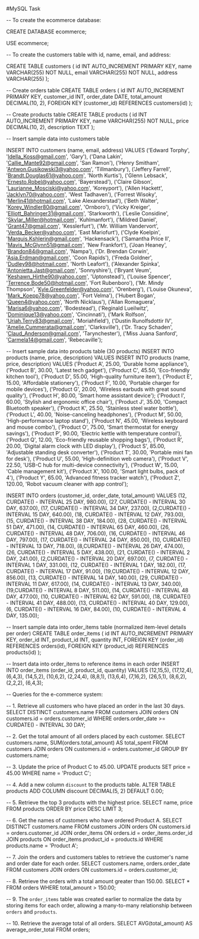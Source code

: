 #MySQL Task

-- To create the ecommerce database:

CREATE DATABASE ecommerce;

USE ecommerce;


-- To create the customers table with id, name, email, and address:

CREATE TABLE customers (
    id INT AUTO_INCREMENT PRIMARY KEY,
    name VARCHAR(255) NOT NULL,
    email VARCHAR(255) NOT NULL,
    address VARCHAR(255)
);

-- Create orders table
CREATE TABLE orders (
    id INT AUTO_INCREMENT PRIMARY KEY,
    customer_id INT,
    order_date DATE,
    total_amount DECIMAL(10, 2),
    FOREIGN KEY (customer_id) REFERENCES customers(id)
);

-- Create products table
CREATE TABLE products (
    id INT AUTO_INCREMENT PRIMARY KEY,
    name VARCHAR(255) NOT NULL,
    price DECIMAL(10, 2),
    description TEXT
);


-- Insert sample data into customers table 

INSERT INTO customers (name, email, address) VALUES
('Edward Torphy', 'Idella_Koss@gmail.com', 'Gary'),
('Dana Lakin', 'Callie_Mante92@gmail.com', 'San Ramon'),
('Henry Smitham', 'Antwon.Gusikowski3@yahoo.com', 'Tillmanbury'),
('Jeffery Farrell', 'Brandt.Douglas61@yahoo.com', 'North Kurtis'),
('Glenn Lebsack', 'Ernesto.Robel@yahoo.com', 'Bayerstead'),
('Claire Gibson', 'Laurianne_Mosciski@yahoo.com', 'Koreyport'),
('Allen Hackett', 'Jacklyn70@yahoo.com', 'West Tadhaven'),
('Forrest Wisoky', 'Merlin41@hotmail.com', 'Lake Alexanderstad'),
('Beth Walter', 'Korey_Windler80@gmail.com', 'Ornboro'),
('Vicky Kreiger', 'Elliott_Bahringer31@gmail.com', 'Starkworth'),
('Leslie Considine', 'Skylar_Miller@hotmail.com', 'Kuhlmanfort'),
('Mildred Daniel', 'Grant47@gmail.com', 'Kesslerfurt'),
('Mr. William Vandervort', 'Verda_Becker@yahoo.com', 'East Mariofurt'),
('Clyde Koelpin', 'Marquis.Kshlerin@gmail.com', 'Hackensack'),
('Samantha Price II', 'Mavis_McGlynn51@gmail.com', 'New Frankfort'),
('Joan Heaney', 'Brandon84@gmail.com', 'Nampa'),
('Dr. Brendan Corwin', 'Asia.Erdman@gmail.com', 'Coon Rapids'),
('Freda Goldner', 'Dudley98@hotmail.com', 'North Leafort'),
('Alexander Spinka', 'Antonietta.Jast@gmail.com', 'Sonnyshire'),
('Bryant Veum', 'Keshawn_Hirthe90@yahoo.com', 'Uptonstead'),
('Louise Spencer', 'Terrence.Bode50@hotmail.com', 'Fort Rubenboro'),
('Mr. Mindy Thompson', 'Kyle.Greenfelder@yahoo.com', 'Orenberg'),
('Louise Okuneva', 'Mark_Koepp78@yahoo.com', 'Fort Velma'),
('Hubert Bogan', 'Queen4@yahoo.com', 'North Nicklaus'),
('Allan Romaguera', 'Marisa6@yahoo.com', 'Bodestead'),
('Reginald Lueilwitz', 'Dominique13@yahoo.com', 'Cincinnati'),
('Mark Rolfson', 'Uriah.Terry83@gmail.com', 'Moriahfield'),
('Dustin Runolfsdottir IV', 'Amelie.Cummerata@gmail.com', 'Clarksville'),
('Dr. Tracy Schaden', 'Claud_Anderson@gmail.com', 'Tarynchester'),
('Miss Juana Sanford', 'Carmela14@gmail.com', 'Rebecaville');


-- Insert sample data into products table (30 products)
INSERT INTO products (name, price, description) VALUES
INSERT INTO products (name, price, description) VALUES
('Product A', 25.00, 'Durable home appliance'),
('Product B', 30.00, 'Latest tech gadget'),
('Product C', 45.50, 'Eco-friendly kitchen tool'),
('Product D', 55.00, 'High-quality furniture item'),
('Product E', 15.00, 'Affordable stationery'),
('Product F', 10.00, 'Portable charger for mobile devices'),
('Product G', 20.00, 'Wireless earbuds with great sound quality'),
('Product H', 80.00, 'Smart home assistant device');
('Product I', 60.00, 'Stylish and ergonomic office chair'),
('Product J', 35.00, 'Compact Bluetooth speaker'),
('Product K', 25.50, 'Stainless steel water bottle'),
('Product L', 40.00, 'Noise-canceling headphones'),
('Product M', 50.00, 'High-performance laptop stand'),
('Product N', 45.00, 'Wireless keyboard and mouse combo'),
('Product O', 75.00, 'Smart thermostat for energy savings'),
('Product P', 90.00, 'Electric kettle with temperature control'),
('Product Q', 12.00, 'Eco-friendly reusable shopping bags'),
('Product R', 20.00, 'Digital alarm clock with LED display'),
('Product S', 85.00, 'Adjustable standing desk converter'),
('Product T', 30.00, 'Portable mini fan for desk'),
('Product U', 55.00, 'High-definition web camera'),
('Product V', 22.50, 'USB-C hub for multi-device connectivity'),
('Product W', 15.00, 'Cable management kit'),
('Product X', 100.00, 'Smart light bulbs, pack of 4'),
('Product Y', 65.00, 'Advanced fitness tracker watch'),
('Product Z', 120.00, 'Robot vacuum cleaner with app control');


INSERT INTO orders (customer_id, order_date, total_amount) VALUES
 (12, CURDATE() - INTERVAL 25 DAY, 980.00),
(27, CURDATE() - INTERVAL 30 DAY, 637.00),
(17, CURDATE() - INTERVAL 34 DAY, 237.00),
(2,CURDATE() - INTERVAL 15 DAY, 640.00),
(18, CURDATE() - INTERVAL 12 DAY, 793.00),
(15, CURDATE() - INTERVAL 38 DAY, 184.00),
(28, CURDATE() - INTERVAL 51 DAY, 471.00),
(14, CURDATE() - INTERVAL 65 DAY, 460.00),
(26, CURDATE() - INTERVAL 48 DAY, 706.00),
(16, CURDATE() - INTERVAL 46 DAY, 797.00),
(17, CURDATE() - INTERVAL 24 DAY, 850.00),
(10, CURDATE() - INTERVAL 13 DAY, 718.00),
(8,CURDATE() - INTERVAL 26 DAY, 474.00),
(26, CURDATE() - INTERVAL 5 DAY, 438.00),
(21, CURDATE() - INTERVAL 2 DAY, 241.00),
(2,CURDATE() - INTERVAL 20 DAY, 697.00),
(7, CURDATE() - INTERVAL 1 DAY, 331.00),
(12, CURDATE() - INTERVAL 1 DAY, 182.00),
(17, CURDATE() - INTERVAL 17 DAY, 91.00),
(19,CURDATE() - INTERVAL 12 DAY, 856.00),
(13, CURDATE() - INTERVAL 14 DAY, 140.00),
(29, CURDATE() - INTERVAL 11 DAY, 617.00),
(14, CURDATE() - INTERVAL 13 DAY, 340.00),
(19,CURDATE() - INTERVAL 8 DAY, 511.00),
(14, CURDATE() - INTERVAL 48 DAY, 477.00),
(10, CURDATE() - INTERVAL 62 DAY, 591.00),
(18, CURDATE() - INTERVAL 41 DAY, 488.00),
(13, CURDATE() - INTERVAL 40 DAY, 129.00),
(6, CURDATE() - INTERVAL 16 DAY, 84.00),
(10, CURDATE() - INTERVAL 4 DAY, 135.00);


-- Insert sample data into order_items table (normalized item-level details per order)
CREATE TABLE order_items (
    id INT AUTO_INCREMENT PRIMARY KEY,
    order_id INT,
    product_id INT,
    quantity INT,
    FOREIGN KEY (order_id) REFERENCES orders(id),
    FOREIGN KEY (product_id) REFERENCES products(id)
);


-- Insert data into order_items to reference items in each order
INSERT INTO order_items (order_id, product_id, quantity) VALUES
(12,15,5),
(17,12,4),
(6,4,3),
(14,5,2),
(10,6,2),
(2,24,4),
(8,8,1),
(13,6,4),
(7,16,2),
(26,5,1),
(8,6,2),
(2,2,2),
(6,4,3);


-- Queries for the e-commerce system:

-- 1. Retrieve all customers who have placed an order in the last 30 days.
SELECT DISTINCT customers.name
FROM customers
JOIN orders ON customers.id = orders.customer_id
WHERE orders.order_date >= CURDATE() - INTERVAL 30 DAY;


-- 2. Get the total amount of all orders placed by each customer.
SELECT customers.name, SUM(orders.total_amount) AS total_spent
FROM customers
JOIN orders ON customers.id = orders.customer_id
GROUP BY customers.name;



-- 3. Update the price of Product C to 45.00.
UPDATE products
SET price = 45.00
WHERE name = 'Product C';


-- 4. Add a new column `discount` to the products table.
ALTER TABLE products
ADD COLUMN discount DECIMAL(5, 2) DEFAULT 0.00;


-- 5. Retrieve the top 3 products with the highest price.
SELECT name, price
FROM products
ORDER BY price DESC
LIMIT 3;


-- 6. Get the names of customers who have ordered Product A.
SELECT DISTINCT customers.name
FROM customers
JOIN orders ON customers.id = orders.customer_id
JOIN order_items ON orders.id = order_items.order_id
JOIN products ON order_items.product_id = products.id
WHERE products.name = 'Product A';



-- 7. Join the orders and customers tables to retrieve the customer's name and order date for each order.
SELECT customers.name, orders.order_date
FROM customers
JOIN orders ON customers.id = orders.customer_id;


-- 8. Retrieve the orders with a total amount greater than 150.00.
SELECT *
FROM orders
WHERE total_amount > 150.00;


-- 9. The `order_items` table was created earlier to normalize the data by storing items for each order, allowing a many-to-many relationship between `orders` and `products`.


-- 10. Retrieve the average total of all orders.
SELECT AVG(total_amount) AS average_order_total
FROM orders;



